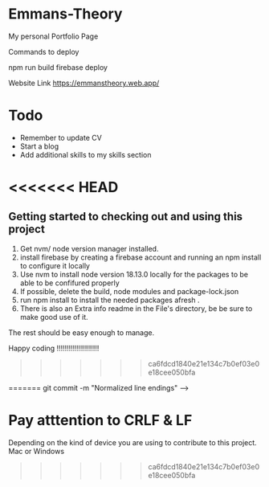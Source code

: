 # Emmans-Theory

My personal Portfolio Page

Commands to deploy

npm run build
firebase deploy

Website Link
<https://emmanstheory.web.app/>

# Todo

- Remember to update CV
- Start a blog
- Add additional skills to my skills section

<<<<<<< HEAD
=======

## Getting started to checking out and using this project

1. Get nvm/ node version manager installed.
2. install firebase by creating a firebase account and running an npm install to configure it locally
3. Use nvm to install node version 18.13.0 locally for the packages to be able to be confifured properly
4. If possible, delete the build, node modules and package-lock.json
5. run npm install to install the needed packages afresh .
6. There is also an Extra info readme in the File's directory, be be sure to make good use of it.

The rest should be easy enough to manage.

Happy coding !!!!!!!!!!!!!!!!!!!!!

>>>>>>> ca6fdcd1840e21e134c7b0ef03e0e18cee050bfa
<!-- LF vs. CRLF:

LF (Line Feed) is represented as \n and is used for line breaks in UNIX-based systems.
CRLF (Carriage Return and Line Feed) is represented as \r\n and is used for line breaks in Windows.
The Warning Explained:

Git can be configured to automatically convert LF to CRLF when checking out code and convert it back to LF when committing. The warning you're seeing indicates that Git is performing this conversion.
"LF will be replaced by CRLF": This means that when you check out files on your Windows system, LF will be replaced with CRLF.
"The file will have its original line endings in your working directory": This is an assurance that, in your local working directory, the file will still have the LF line endings.
Why It's Relevant:

This conversion ensures that files maintain the correct line endings on both UNIX-based systems and Windows. If not managed properly, different line endings can cause unexpected behavior in applications.
Handling the Warning:

If you want Git to handle line endings automatically, you can set the core.autocrlf configuration:
On Windows: git config --global core.autocrlf true
On Linux/Mac: git config --global core.autocrlf input
If you already have a repository and want to normalize the line endings, you can do:
bash
Copy code
git add --renormalize .
<<<<<<< HEAD
git commit -m "Normalized line endings" -->
=======
git commit -m "Normalized line endings" -->

# Pay atttention to CRLF & LF

Depending on the kind of device you are using to contribute to this project.
Mac or Windows
>>>>>>> ca6fdcd1840e21e134c7b0ef03e0e18cee050bfa
